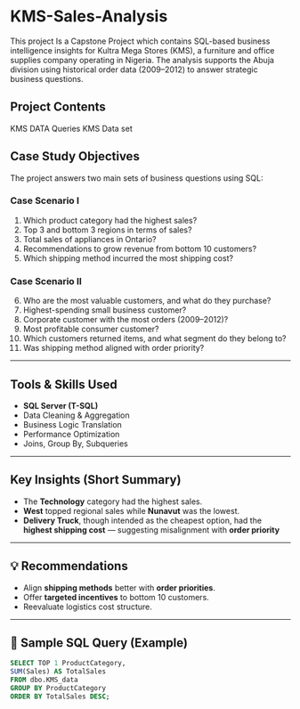 # KMS-Sales-Analysis
This project Is a Capstone Project which contains SQL-based business intelligence insights for Kultra Mega Stores (KMS), a furniture and office supplies company operating in Nigeria. The analysis supports the Abuja division using historical order data (2009–2012) to answer strategic business questions.

## Project Contents
KMS DATA Queries
KMS Data set 

## Case Study Objectives

The project answers two main sets of business questions using SQL:

### Case Scenario I
1. Which product category had the highest sales?
2. Top 3 and bottom 3 regions in terms of sales?
3. Total sales of appliances in Ontario?
4. Recommendations to grow revenue from bottom 10 customers?
5. Which shipping method incurred the most shipping cost?

### Case Scenario II
6. Who are the most valuable customers, and what do they purchase?
7. Highest-spending small business customer?
8. Corporate customer with the most orders (2009–2012)?
9. Most profitable consumer customer?
10. Which customers returned items, and what segment do they belong to?
11. Was shipping method aligned with order priority?

---

## Tools & Skills Used

- **SQL Server (T-SQL)**
- Data Cleaning & Aggregation
- Business Logic Translation
- Performance Optimization
- Joins, Group By, Subqueries

---

## Key Insights (Short Summary)

- The **Technology** category had the highest sales.
- **West** topped regional sales while **Nunavut** was the lowest.
- **Delivery Truck**, though intended as the cheapest option, had the **highest shipping cost** — suggesting misalignment with **order priority**

---

## 💡 Recommendations

- Align **shipping methods** better with **order priorities**.
- Offer **targeted incentives** to bottom 10 customers.
- Reevaluate logistics cost structure.

---

## 📎 Sample SQL Query (Example)

```sql
SELECT TOP 1 ProductCategory,
SUM(Sales) AS TotalSales
FROM dbo.KMS_data
GROUP BY ProductCategory
ORDER BY TotalSales DESC;

